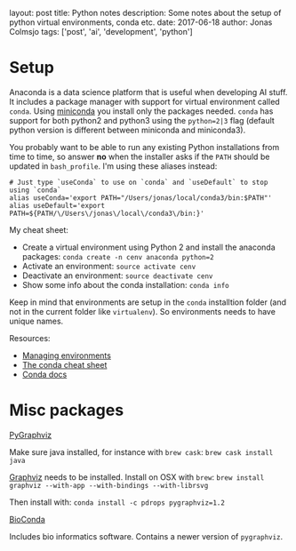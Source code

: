 layout: post
title: Python notes
description: Some notes about the setup of python virtual environments, conda etc.
date: 2017-06-18
author: Jonas Colmsjo
tags: ['post', 'ai', 'development', 'python']

Setup
=====

Anaconda is a data science platform that is useful when developing AI stuff.
It includes a package manager with support for virtual environment called `conda`.
Using [miniconda](https://conda.io/miniconda.html) you install only the packages
needed. `conda` has support for both python2 and python3 using the `python=2|3`
flag (default python version is different between miniconda and miniconda3).

You probably want to be able to run any existing Python installations from
time to time, so answer **no** when the installer asks if the `PATH` should
be updated in `bash_profile`. I'm using these aliases instead:

    # Just type `useConda` to use on `conda` and `useDefault` to stop using `conda`
    alias useConda='export PATH="/Users/jonas/local/conda3/bin:$PATH"'
    alias useDefault='export PATH=${PATH/\/Users\/jonas\/local\/conda3\/bin:}'


My cheat sheet:

* Create a virtual environment using Python 2 and install the anaconda packages:
`conda create -n cenv anaconda python=2`
* Activate an environment: `source activate cenv`
* Deactivate an environment: `source deactivate cenv`
* Show some info about the conda installation: `conda info`

Keep in mind that environments are setup in the `conda` installtion folder (and not in the current
folder like `virtualenv`). So environments needs to have unique names.


Resources:

* [Managing environments](https://conda.io/docs/using/envs.html)
* [The conda cheat sheet](https://conda.io/docs/using/cheatsheet.html)
* [Conda docs](https://conda.io/docs/index.html)


Misc packages
=============

[PyGraphviz](https://pygraphviz.github.io/#)

Make sure java installed, for instance with `brew cask`: `brew cask install java`

[Graphviz](http://www.graphviz.org) needs to be installed. Install on OSX with
`brew`: `brew install graphviz --with-app --with-bindings --with-librsvg`


Then install with: `conda install -c pdrops pygraphviz=1.2`


[BioConda](https://bioconda.github.io/)

Includes bio informatics software. Contains a newer version of `pygraphviz`.
